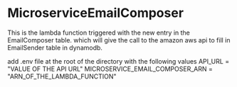 # MicroserviceEmailComposer

This is the lambda function triggered with the new entry in the EmailComposer table.
which will give the call to the amazon aws api to fill in EmailSender table in dynamodb.

add .env file at the root of the directory with the following values
API_URL = "VALUE OF THE API URL"
MICROSERVICE_EMAIL_COMPOSER_ARN = "ARN_OF_THE_LAMBDA_FUNCTION"
